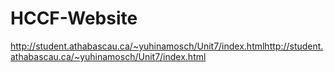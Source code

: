 # HCCF-Website

http://student.athabascau.ca/~yuhinamosch/Unit7/index.htmlhttp://student.athabascau.ca/~yuhinamosch/Unit7/index.html
